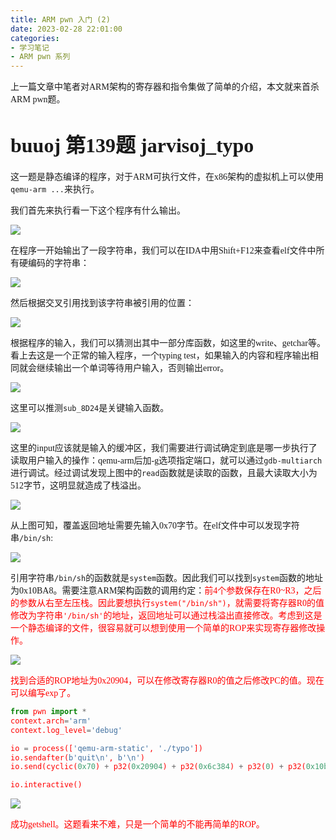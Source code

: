 ```yaml
---
title: ARM pwn 入门 (2)
date: 2023-02-28 22:01:00
categories:
- 学习笔记
- ARM pwn 系列
---
```

<font face=汉仪唐美人>上一篇文章中笔者对ARM架构的寄存器和指令集做了简单的介绍，本文就来首杀ARM pwn题。</font>

# <font size=6, face=汉仪唐美人>**buuoj 第139题 jarvisoj_typo**</font>

<font face=汉仪唐美人>这一题是静态编译的程序，对于ARM可执行文件，在x86架构的虚拟机上可以使用``qemu-arm ...``来执行。</font>

<font face=汉仪唐美人>我们首先来执行看一下这个程序有什么输出。</font>

![](1.png)

<font face=汉仪唐美人>在程序一开始输出了一段字符串，我们可以在IDA中用Shift+F12来查看elf文件中所有硬编码的字符串：</font>

![](2.png)

<font face=汉仪唐美人>然后根据交叉引用找到该字符串被引用的位置：</font>

![](3.png)

<font face=汉仪唐美人>根据程序的输入，我们可以猜测出其中一部分库函数，如这里的write、getchar等。看上去这是一个正常的输入程序，一个typing test，如果输入的内容和程序输出相同就会继续输出一个单词等待用户输入，否则输出error。</font>

![](4.png)

<font face=汉仪唐美人>这里可以推测``sub_8D24``是关键输入函数。</font>

![](5.png)

<font face=汉仪唐美人>这里的input应该就是输入的缓冲区，我们需要进行调试确定到底是哪一步执行了读取用户输入的操作：qemu-arm后加-g选项指定端口，就可以通过``gdb-multiarch``进行调试。经过调试发现上图中的``read``函数就是读取的函数，且最大读取大小为512字节，这明显就造成了栈溢出。</font>

![](6.png)

<font face=汉仪唐美人>从上图可知，覆盖返回地址需要先输入0x70字节。在elf文件中可以发现字符串``/bin/sh``:</font>

![](7.png)

<font face=汉仪唐美人>引用字符串``/bin/sh``的函数就是``system``函数。因此我们可以找到``system``函数的地址为0x10BA8。需要注意ARM架构函数的调用约定：<font color=red>前4个参数保存在R0~R3，之后的参数从右至左压栈。因此要想执行``system("/bin/sh")``，就需要将寄存器R0的值修改为字符串``'/bin/sh'``的地址，返回地址可以通过栈溢出直接修改。考虑到这是一个静态编译的文件，很容易就可以想到使用一个简单的ROP来实现寄存器修改操作。<font></font>

![](8.png)

<font face=汉仪唐美人>找到合适的ROP地址为0x20904，可以在修改寄存器R0的值之后修改PC的值。现在可以编写exp了。</font>

```python
from pwn import *
context.arch='arm'
context.log_level='debug'

io = process(['qemu-arm-static', './typo'])
io.sendafter(b'quit\n', b'\n')
io.send(cyclic(0x70) + p32(0x20904) + p32(0x6c384) + p32(0) + p32(0x10ba8))

io.interactive()
```

![](9.png)

<font face=汉仪唐美人>成功getshell。这题看来不难，只是一个简单的不能再简单的ROP。</font>
